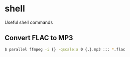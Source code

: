 # shell
Useful shell commands

## Convert FLAC to MP3

```sh
$ parallel ffmpeg -i {} -qscale:a 0 {.}.mp3 ::: *.flac
```
